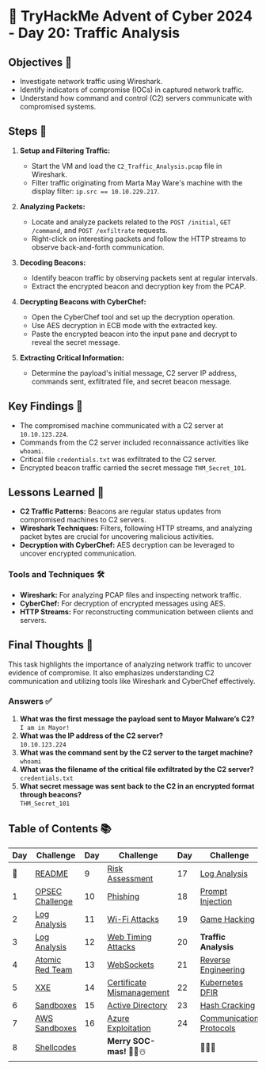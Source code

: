 # 🎄 TryHackMe Advent of Cyber 2024 - Day 20: Traffic Analysis

## Objectives 🎯
- Investigate network traffic using Wireshark.
- Identify indicators of compromise (IOCs) in captured network traffic.
- Understand how command and control (C2) servers communicate with compromised systems.

## Steps 🚀
1. **Setup and Filtering Traffic:**
   - Start the VM and load the `C2_Traffic_Analysis.pcap` file in Wireshark.
   - Filter traffic originating from Marta May Ware's machine with the display filter: `ip.src == 10.10.229.217`.

2. **Analyzing Packets:**
   - Locate and analyze packets related to the `POST /initial`, `GET /command`, and `POST /exfiltrate` requests.
   - Right-click on interesting packets and follow the HTTP streams to observe back-and-forth communication.

3. **Decoding Beacons:**
   - Identify beacon traffic by observing packets sent at regular intervals.
   - Extract the encrypted beacon and decryption key from the PCAP.

4. **Decrypting Beacons with CyberChef:**
   - Open the CyberChef tool and set up the decryption operation.
   - Use AES decryption in ECB mode with the extracted key.
   - Paste the encrypted beacon into the input pane and decrypt to reveal the secret message.

5. **Extracting Critical Information:**
   - Determine the payload's initial message, C2 server IP address, commands sent, exfiltrated file, and secret beacon message.

## Key Findings 🔑
- The compromised machine communicated with a C2 server at `10.10.123.224`.
- Commands from the C2 server included reconnaissance activities like `whoami`.
- Critical file `credentials.txt` was exfiltrated to the C2 server.
- Encrypted beacon traffic carried the secret message `THM_Secret_101`.

## Lessons Learned 🌟
- **C2 Traffic Patterns:** Beacons are regular status updates from compromised machines to C2 servers.
- **Wireshark Techniques:** Filters, following HTTP streams, and analyzing packet bytes are crucial for uncovering malicious activities.
- **Decryption with CyberChef:** AES decryption can be leveraged to uncover encrypted communication.

### Tools and Techniques 🛠️
- **Wireshark:** For analyzing PCAP files and inspecting network traffic.
- **CyberChef:** For decryption of encrypted messages using AES.
- **HTTP Streams:** For reconstructing communication between clients and servers.

## Final Thoughts 🎁
This task highlights the importance of analyzing network traffic to uncover evidence of compromise. It also emphasizes understanding C2 communication and utilizing tools like Wireshark and CyberChef effectively.

### Answers ✅
1. **What was the first message the payload sent to Mayor Malware’s C2?**  
   `I am in Mayor!`
2. **What was the IP address of the C2 server?**  
   `10.10.123.224`
3. **What was the command sent by the C2 server to the target machine?**  
   `whoami`
4. **What was the filename of the critical file exfiltrated by the C2 server?**  
   `credentials.txt`
5. **What secret message was sent back to the C2 in an encrypted format through beacons?**  
   `THM_Secret_101`

## Table of Contents 📚

| Day  | Challenge                              | Day  | Challenge                               | Day  | Challenge                               |
|------|----------------------------------------|------|-----------------------------------------|------|-----------------------------------------|
| 📖  | [README](../README.md)                 | 9    | [Risk Assessment](days/day9.md)         | 17   | [Log Analysis](days/day_17.md)          |
| 1    | [OPSEC Challenge](days/day1.md)        | 10   | [Phishing](days/day_10.md)              | 18   | [Prompt Injection](days/day_18.md)      |
| 2    | [Log Analysis](days/day2.md)           | 11   | [Wi-Fi Attacks](days/day_11.md)         | 19   | [Game Hacking](days/day_19.md)          |
| 3    | [Log Analysis](days/day3.md)           | 12   | [Web Timing Attacks](days/day_12.md)    | 20   | **Traffic Analysis**                    |
| 4    | [Atomic Red Team](days/day4.md)        | 13   | [WebSockets](days/day_13.md)            | 21   | [Reverse Engineering](days/day_21.md)   |
| 5    | [XXE](days/day5.md)                    | 14   | [Certificate Mismanagement](days/day_14.md)| 22 | [Kubernetes DFIR](days/day_22.md)       |
| 6    | [Sandboxes](days/day6.md)              | 15   | [Active Directory](days/day_15.md)      | 23   | [Hash Cracking](days/day_23.md)         |
| 7    | [AWS Sandboxes](days/day7.md)          | 16   | [Azure Exploitation](days/day_16.md)    | 24   | [Communication Protocols](days/day_24.md)|
| 8    | [Shellcodes](days/day8.md)             |      | **Merry SOC-mas!** 🎁✨☃️              |      | 🎄✨🎅                                |
